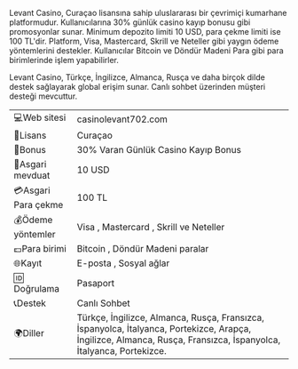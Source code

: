 
Levant Casino, Curaçao lisansına sahip uluslararası bir çevrimiçi kumarhane platformudur. Kullanıcılarına 30% günlük casino kayıp bonusu gibi promosyonlar sunar. Minimum depozito limiti 10 USD, para çekme limiti ise 100 TL'dir. Platform, Visa, Mastercard, Skrill ve Neteller gibi yaygın ödeme yöntemlerini destekler. Kullanıcılar Bitcoin ve Döndür Madeni Para gibi para birimlerinde işlem yapabilirler.

Levant Casino, Türkçe, İngilizce, Almanca, Rusça ve daha birçok dilde destek sağlayarak global erişim sunar. Canlı sohbet üzerinden müşteri desteği mevcuttur.

|                     |                                                                                                                                                                   |
|---------------------|-------------------------------------------------------------------------------------------------------------------------------------------------------------------|
| 💻Web sitesi        | casinolevant702.com                                                                                                                                               |
| 📄Lisans            | Curaçao                                                                                                                                                           |
| 🎁Bonus             | 30% Varan Günlük Casino Kayıp Bonus                                                                                                                               |
| 🎰Asgari mevduat    | 10 USD                                                                                                                                                            |
| 💳Asgari Para çekme | 100 TL                                                                                                                                                            |
| 💰Ödeme yöntemler   | Visa , Mastercard , Skrill ve Neteller                                                                                                                            |
| 💷Para birimi       | Bitcoin , Döndür Madeni paralar                                                                                                                                   |
| 🌐Kayıt             | E-posta , Sosyal ağlar                                                                                                                                            |
| 🆔 Doğrulama        | Pasaport                                                                                                                                                          |
| 📞Destek            | Canlı Sohbet                                                                                                                                                      |
| 🌍Diller            | Türkçe, İngilizce, Almanca, Rusça, Fransızca, İspanyolca, İtalyanca, Portekizce, Arapça, İngilizce, Almanca, Rusça, Fransızca, İspanyolca, İtalyanca, Portekizce. |



